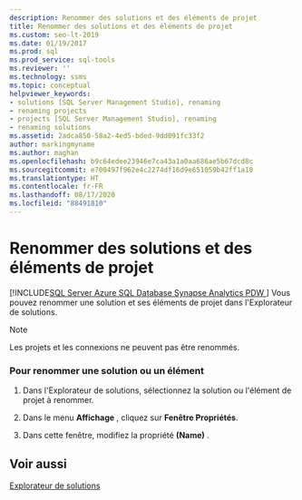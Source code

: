 ```yaml
---
description: Renommer des solutions et des éléments de projet
title: Renommer des solutions et des éléments de projet
ms.custom: seo-lt-2019
ms.date: 01/19/2017
ms.prod: sql
ms.prod_service: sql-tools
ms.reviewer: ''
ms.technology: ssms
ms.topic: conceptual
helpviewer_keywords:
- solutions [SQL Server Management Studio], renaming
- renaming projects
- projects [SQL Server Management Studio], renaming
- renaming solutions
ms.assetid: 2adca850-58a2-4ed5-bded-9dd091fc33f2
author: markingmyname
ms.author: maghan
ms.openlocfilehash: b9c64edee23946e7ca43a1a0aa686ae5b67dcd8c
ms.sourcegitcommit: e700497f962e4c2274df16d9e651059b42ff1a10
ms.translationtype: HT
ms.contentlocale: fr-FR
ms.lasthandoff: 08/17/2020
ms.locfileid: "88491810"
---
```

# <a name="rename-solutions-and-project-items"></a>Renommer des solutions et des éléments de projet
[!INCLUDE[SQL Server Azure SQL Database Synapse Analytics PDW ](../../includes/applies-to-version/sql-asdb-asdbmi-asa-pdw.md)]
Vous pouvez renommer une solution et ses éléments de projet dans l'Explorateur de solutions.  
  
> [!NOTE]  
> Les projets et les connexions ne peuvent pas être renommés.  
  
### <a name="to-rename-a-solution-or-item"></a>Pour renommer une solution ou un élément  
  
1.  Dans l'Explorateur de solutions, sélectionnez la solution ou l'élément de projet à renommer.  
  
2.  Dans le menu **Affichage** , cliquez sur **Fenêtre Propriétés**.  
  
3.  Dans cette fenêtre, modifiez la propriété **(Name)** .  
  
## <a name="see-also"></a>Voir aussi  
[Explorateur de solutions](../../ssms/solution/solution-explorer.md)  
  
